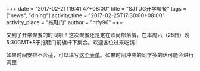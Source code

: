 +++
date = "2017-02-21T19:41:47+08:00"
title = "SJTUG开学聚餐"
tags = ["news", "dining"]
activity_time = "2017-02-25T17:30:00+08:00"
activity_place = "拖鞋门"
author = "htfy96"
+++

又到了开学聚餐的时间啦！这次聚餐还是定在欧尚部落情，在本周六（25日）晚5:30GMT+8于拖鞋门前旗杆下集合。欢迎各位过来吃锅！

如果时间安排不合适，可以填写[这个表单](https://goo.gl/forms/tXNbYezH0pOeAHe83)。如果时间冲突的同学多的话可能会进行调整

